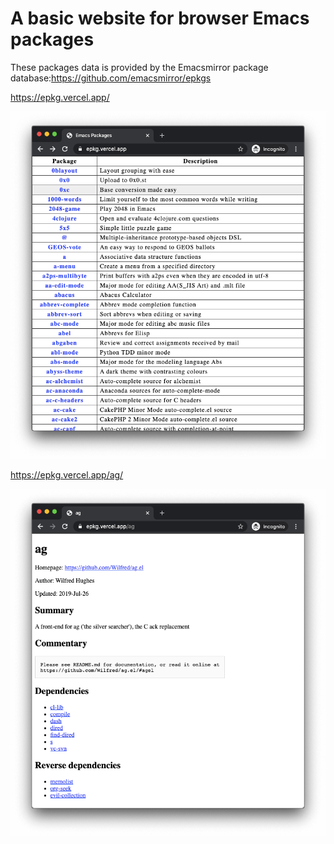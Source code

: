 # A basic website for browser Emacs packages

These packages data is provided by the Emacsmirror package database:https://github.com/emacsmirror/epkgs

https://epkg.vercel.app/

![screen shot of the homepage](homepage.png)

https://epkg.vercel.app/ag/

![screen shot of the ag package](ag.png)
